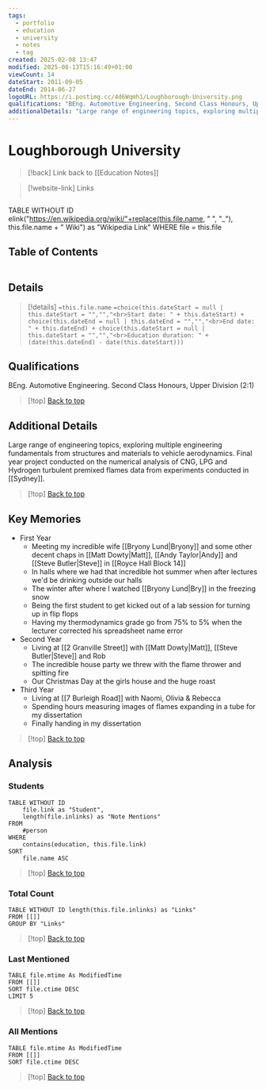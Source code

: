 ```yaml
---
tags:
  - portfolio
  - education
  - university
  - notes
  - tag
created: 2025-02-08 13:47
modified: 2025-08-13T15:16:49+01:00
viewCount: 14
dateStart: 2011-09-05
dateEnd: 2014-06-27
logoURL: https://i.postimg.cc/4d6Wqmh1/Loughborough-University.png
qualifications: "BEng. Automotive Engineering. Second Class Honours, Upper Division (2:1)"
additionalDetails: "Large range of engineering topics, exploring multiple engineering fundamentals from structures and materials to vehicle aerodynamics. Final year project conducted on the numerical analysis of CNG, LPG and Hydrogen turbulent premixed flames data from experiments conducted in <span class=\"theme-link\">Sydney</span>."
---
```

# Loughborough University

> [!back] Link back to [[Education Notes]]

>[!website-link] Links
>```dataview
TABLE WITHOUT ID elink("https://en.wikipedia.org/wiki/"+replace(this.file.name, " ", "_"), this.file.name + " Wiki") as "Wikipedia Link"
WHERE file = this.file

## Table of Contents
```table-of-contents
```

## Details

>[!details]  `=this.file.name`
>`=choice(this.dateStart = null | this.dateStart = "","","<br>Start date: " + this.dateStart) + choice(this.dateEnd = null | this.dateEnd = "","","<br>End date: " + this.dateEnd) + choice(this.dateStart = null | this.dateStart = "","","<br>Education duration: " + (date(this.dateEnd) - date(this.dateStart)))`

## Qualifications

BEng. Automotive Engineering. Second Class Honours, Upper Division (2:1)

>[!top] [Back to top](#Table%20of%20Contents)

## Additional Details

Large range of engineering topics, exploring multiple engineering fundamentals from structures and materials to vehicle aerodynamics. Final year project conducted on the numerical analysis of CNG, LPG and Hydrogen turbulent premixed flames data from experiments conducted in [[Sydney]].

>[!top] [Back to top](#Table%20of%20Contents)

## Key Memories

- First Year
	- Meeting my incredible wife [[Bryony Lund|Bryony]] and some other decent chaps in [[Matt Dowty|Matt]], [[Andy Taylor|Andy]] and [[Steve Butler|Steve]] in [[Royce Hall Block 14]]
	- In halls where we had that incredible hot summer when after lectures we'd be drinking outside our halls
	- The winter after where I watched [[Bryony Lund|Bry]] in the freezing snow
	- Being the first student to get kicked out of a lab session for turning up in flip flops
	- Having my thermodynamics grade go from 75% to 5% when the lecturer corrected his spreadsheet name error
- Second Year
	- Living at [[2 Granville Street]] with [[Matt Dowty|Matt]], [[Steve Butler|Steve]] and Rob
	- The incredible house party we threw with the flame thrower and spitting fire
	- Our Christmas Day at the girls house and the huge roast 
- Third Year
	- Living at [[7 Burleigh Road]] with Naomi, Olivia & Rebecca
	- Spending hours measuring images of flames expanding in a tube for my dissertation
	- Finally handing in my dissertation

>[!top] [Back to top](#Table%20of%20Contents)

## Analysis

### Students

```dataview
TABLE WITHOUT ID
	file.link as "Student",
	length(file.inlinks) as "Note Mentions"
FROM
	#person
WHERE
	contains(education, this.file.link)
SORT
	file.name ASC
```

>[!top] [Back to top](#Table%20of%20Contents)

### Total Count

```dataview
TABLE WITHOUT ID length(this.file.inlinks) as "Links"
FROM [[]]
GROUP BY "Links"
```

>[!top] [Back to top](#Table%20of%20Contents)

### Last Mentioned

```dataview
TABLE file.mtime As ModifiedTime
FROM [[]]
SORT file.ctime DESC
LIMIT 5
```

>[!top] [Back to top](#Table%20of%20Contents)

### All Mentions

```dataview
TABLE file.mtime As ModifiedTime
FROM [[]]
SORT file.ctime DESC
```

>[!top] [Back to top](#Table%20of%20Contents)